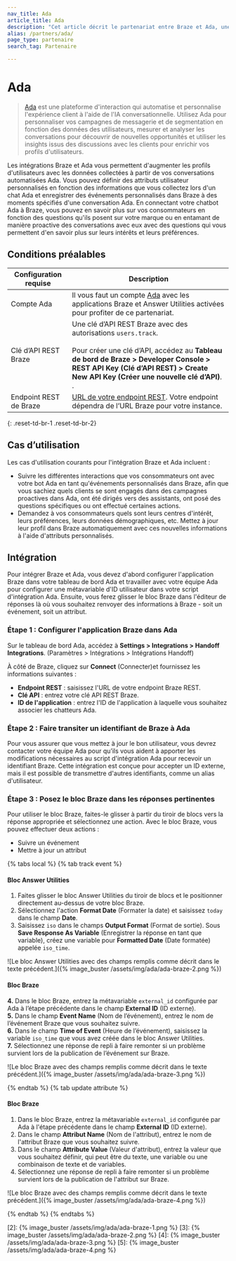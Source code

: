 ```yaml
---
nav_title: Ada
article_title: Ada
description: "Cet article décrit le partenariat entre Braze et Ada, une plateforme alimentée par l'IA qui automatise et personnalise les interactions avec les clients. Cette intégration vous permet d'augmenter les profils d'utilisateurs avec les données collectées à partir de vos conversations automatisées Ada."
alias: /partners/ada/
page_type: partenaire
search_tag: Partenaire

---
```


# Ada

> [Ada](https://ada.cx) est une plateforme d'interaction qui automatise et personnalise l'expérience client à l'aide de l'IA conversationnelle. Utilisez Ada pour personnaliser vos campagnes de messagerie et de segmentation en fonction des données des utilisateurs, mesurer et analyser les conversations pour découvrir de nouvelles opportunités et utiliser les insights issus des discussions avec les clients pour enrichir vos profils d'utilisateurs.  

Les intégrations Braze et Ada vous permettent d'augmenter les profils d'utilisateurs avec les données collectées à partir de vos conversations automatisées Ada. Vous pouvez définir des attributs utilisateur personnalisés en fonction des informations que vous collectez lors d'un chat Ada et enregistrer des événements personnalisés dans Braze à des moments spécifiés d'une conversation Ada. En connectant votre chatbot Ada à Braze, vous pouvez en savoir plus sur vos consommateurs en fonction des questions qu'ils posent sur votre marque ou en entamant de manière proactive des conversations avec eux avec des questions qui vous permettent d'en savoir plus sur leurs intérêts et leurs préférences.

## Conditions préalables

| Configuration requise | Description |
| ----------- | ----------- |
| Compte Ada | Il vous faut un compte [Ada](https://ada.cx) avec les applications Braze et Answer Utilities activées pour profiter de ce partenariat. |
| Clé d’API REST Braze | Une clé d’API REST Braze avec des autorisations `users.track`. <br><br> Pour créer une clé d’API, accédez au **Tableau de bord de Braze > Developer Console > REST API Key (Clé d’API REST) > Create New API Key (Créer une nouvelle clé d’API)**. .|
| Endpoint REST de Braze | [URL de votre endpoint REST][1]. Votre endpoint dépendra de l’URL Braze pour votre instance. |
{: .reset-td-br-1 .reset-td-br-2}

## Cas d’utilisation

Les cas d'utilisation courants pour l'intégration Braze et Ada incluent :
- Suivre les différentes interactions que vos consommateurs ont avec votre bot Ada en tant qu'événements personnalisés dans Braze, afin que vous sachiez quels clients se sont engagés dans des campagnes proactives dans Ada, ont été dirigés vers des assistants, ont posé des questions spécifiques ou ont effectué certaines actions.
- Demandez à vos consommateurs quels sont leurs centres d'intérêt, leurs préférences, leurs données démographiques, etc. Mettez à jour leur profil dans Braze automatiquement avec ces nouvelles informations à l'aide d'attributs personnalisés.

## Intégration

Pour intégrer Braze et Ada, vous devez d'abord configurer l'application Braze dans votre tableau de bord Ada et travailler avec votre équipe Ada pour configurer une métavariable d'ID utilisateur dans votre script d'intégration Ada. Ensuite, vous ferez glisser le bloc Braze dans l'éditeur de réponses là où vous souhaitez renvoyer des informations à Braze - soit un événement, soit un attribut.

### Étape 1 : Configurer l'application Braze dans Ada

Sur le tableau de bord Ada, accédez à **Settings > Integrations > Handoff Integrations**. (Paramètres > Intégrations > Intégrations Handoff)

À côté de Braze, cliquez sur **Connect** (Connecter)et fournissez les informations suivantes :
- **Endpoint REST** : saisissez l'URL de votre endpoint Braze REST. 
- **Clé API** : entrez votre clé API REST Braze. 
- **ID de l'application** : entrez l'ID de l'application à laquelle vous souhaitez associer les chatteurs Ada.

### Étape 2 : Faire transiter un identifiant de Braze à Ada

Pour vous assurer que vous mettez à jour le bon utilisateur, vous devrez contacter votre équipe Ada pour qu’ils vous aident à apporter les modifications nécessaires au script d'intégration Ada pour recevoir un identifiant Braze. Cette intégration est conçue pour accepter un ID externe, mais il est possible de transmettre d'autres identifiants, comme un alias d'utilisateur. 

### Étape 3 : Posez le bloc Braze dans les réponses pertinentes

Pour utiliser le bloc Braze, faites-le glisser à partir du tiroir de blocs vers la réponse appropriée et sélectionnez une action. Avec le bloc Braze, vous pouvez effectuer deux actions :
* Suivre un événement
* Mettre à jour un attribut

{% tabs local %}
{% tab track event %}

#### Bloc Answer Utilities

1. Faites glisser le bloc Answer Utilities du tiroir de blocs et le positionner directement au-dessus de votre bloc Braze. 
2. Sélectionnez l'action **Format Date** (Formater la date) et saisissez `today` dans le champ **Date**.
3. Saisissez `iso` dans le champs **Output Format** (Format de sortie). Sous **Save Response As Variable** (Enregistrer la réponse en tant que variable), créez une variable pour **Formatted Date** (Date formatée) appelée `iso_time`.

![Le bloc Answer Utilities avec des champs remplis comme décrit dans le texte précédent.]({% image_buster /assets/img/ada/ada-braze-2.png %})

#### Bloc Braze

**4.** Dans le bloc Braze, entrez la métavariable `external_id` configurée par Ada à l’étape précédente dans le champ **External ID** (ID externe).<br>
**5.** Dans le champ **Event Name** (Nom de l’événement), entrez le nom de l’événement Braze que vous souhaitez suivre.<br>
**6.** Dans le champ **Time of Event** (Heure de l’événement), saisissez la variable `iso_time` que vous avez créée dans le bloc Answer Utilities.<br>
**7.** Sélectionnez une réponse de repli à faire remonter si un problème survient lors de la publication de l’événement sur Braze.

![Le bloc Braze avec des champs remplis comme décrit dans le texte précédent.]({% image_buster /assets/img/ada/ada-braze-3.png %})

{% endtab %}
{% tab update attribute %}

#### Bloc Braze

1. Dans le bloc Braze, entrez la métavariable `external_id` configurée par Ada à l'étape précédente dans le champ **External ID** (ID externe). 
2. Dans le champ **Attribut Name** (Nom de l'attribut), entrez le nom de l'attribut Braze que vous souhaitez suivre. 
3. Dans le champ **Attribute Value** (Valeur d'attribut), entrez la valeur que vous souhaitez définir, qui peut être du texte, une variable ou une combinaison de texte et de variables. 
4. Sélectionnez une réponse de repli à faire remonter si un problème survient lors de la publication de l'attribut sur Braze.

![Le bloc Braze avec des champs remplis comme décrit dans le texte précédent.]({% image_buster /assets/img/ada/ada-braze-4.png %})

{% endtab %}
{% endtabs %}

[1]: {{site.baseurl}}/developer_guide/rest_api/basics/#endpoints
[2]: {% image_buster /assets/img/ada/ada-braze-1.png %}
[3]: {% image_buster /assets/img/ada/ada-braze-2.png %}
[4]: {% image_buster /assets/img/ada/ada-braze-3.png %}
[5]: {% image_buster /assets/img/ada/ada-braze-4.png %}